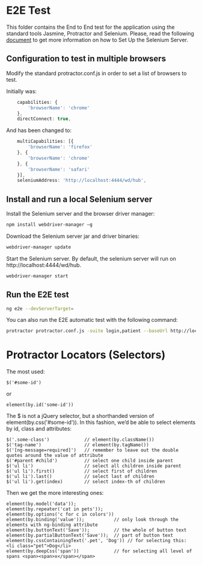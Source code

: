 # E2E Test

This folder contains the End to End test for the application using the standard tools Jasmine, Protractor and Selenium. Please, read the following [document][serversetup] to get more information on how to Set Up the Selenium Server.

## Configuration to test in multiple browsers

Modify the standard protractor.conf.js in order to set a list of browsers to test.

Initially was:

```javascript
    capabilities: {
        'browserName': 'chrome'
    },
    directConnect: true,
```

And has been changed to:

```javascript
    multiCapabilities: [{
        'browserName': 'firefox'
    }, {
        'browserName': 'chrome'
    }, {
        'browserName': 'safari'
    }],
    seleniumAddress: 'http://localhost:4444/wd/hub',
```

## Install and run a local Selenium server

Install the Selenium server and the browser driver manager:

```bash
npm install webdriver-manager –g
```

Download the Selenium server jar and driver binaries:

```bash
webdriver-manager update
```

Start the Selenium server. By default, the selenium server will run on http://localhost:4444/wd/hub.

```bash
webdriver-manager start
```

## Run the E2E test

```bash
ng e2e --devServerTarget=
```

You can also run the E2E automatic test with the following command:
```bash
protractor protractor.conf.js -suite login,patient --baseUrl http://localhost:4200 --params.login.password=Systelab --params.login.user=Systelab
```

# Protractor Locators (Selectors)

The most used:

```
$('#some-id')
```

or

```
element(by.id('some-id'))
```

The $ is not a jQuery selector, but a shorthanded version of element(by.css('#some-id')). In this fashion, we’d be able to select elements by id, class and attributes:

```
$('.some-class')             // element(by.className())
$('tag-name')                // element(by.tagName())
$('[ng-message=required]')   // remember to leave out the double quotes around the value of attribute
$('#parent #child')          // select one child inside parent
$('ul li')                   // select all children inside parent
$('ul li').first()           // select first of children
$('ul li').last()            // select last of children
$('ul li').get(index)        // select index-th of children
```

Then we get the more interesting ones:

```
element(by.model('data'));
element(by.repeater('cat in pets'));
element(by.options('c for c in colors'))
element(by.binding('value'));           // only look through the elements with ng-binding attribute
element(by.buttonText('Save'));         // the whole of button text
element(by.partialButtonText('Save'));  // part of button text
element(by.cssContainingText('.pet', 'Dog')) // for selecting this: <li class="pet">Dog</li>
element(by.deepCss('span'))             // for selecting all level of spans <span><span>x</span></span>
```


[serversetup]: https://github.com/angular/protractor/blob/master/docs/server-setup.md

